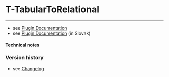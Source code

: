 # T-TabularToRelational #
----------

* see [Plugin Documentation](./doc/About.md)
* see [Plugin Documentation](./doc/About_sk.md) (in Slovak)

#### Technical notes

### Version history

* see [Changelog](./CHANGELOG.md)
